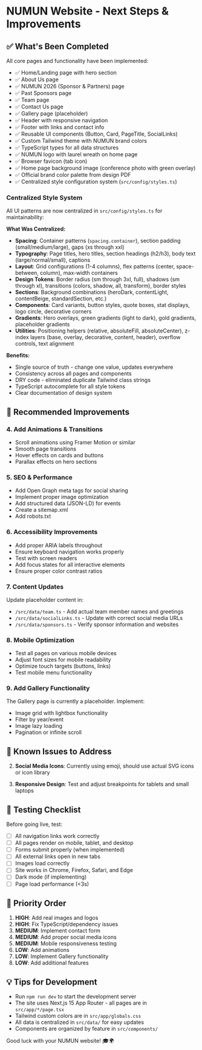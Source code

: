 # NUMUN Website - Next Steps & Improvements

## ✅ What's Been Completed

All core pages and functionality have been implemented:
- ✅ Home/Landing page with hero section
- ✅ About Us page
- ✅ NUMUN 2026 (Sponsor & Partners) page
- ✅ Past Sponsors page
- ✅ Team page
- ✅ Contact Us page
- ✅ Gallery page (placeholder)
- ✅ Header with responsive navigation
- ✅ Footer with links and contact info
- ✅ Reusable UI components (Button, Card, PageTitle, SocialLinks)
- ✅ Custom Tailwind theme with NUMUN brand colors
- ✅ TypeScript types for all data structures
- ✅ NUMUN logo with laurel wreath on home page
- ✅ Browser favicon (tab icon)
- ✅ Home page background image (conference photo with green overlay)
- ✅ Official brand color palette from design PDF
- ✅ Centralized style configuration system (`src/config/styles.ts`)

### Centralized Style System

All UI patterns are now centralized in `src/config/styles.ts` for maintainability:

**What Was Centralized:**
- **Spacing**: Container patterns (`spacing.container`), section padding (small/medium/large), gaps (xs through xxl)
- **Typography**: Page titles, hero titles, section headings (h2/h3), body text (large/normal/small), captions
- **Layout**: Grid configurations (1-4 columns), flex patterns (center, space-between, column), max-width containers
- **Design Tokens**: Border radius (sm through 3xl, full), shadows (sm through xl), transitions (colors, shadow, all, transform), border styles
- **Sections**: Background combinations (heroDark, contentLight, contentBeige, standardSection, etc.)
- **Components**: Card variants, button styles, quote boxes, stat displays, logo circle, decorative corners
- **Gradients**: Hero overlays, green gradients (light to dark), gold gradients, placeholder gradients
- **Utilities**: Positioning helpers (relative, absoluteFill, absoluteCenter), z-index layers (base, overlay, decorative, content, header), overflow controls, text alignment

**Benefits:**
- Single source of truth - change one value, updates everywhere
- Consistency across all pages and components
- DRY code - eliminated duplicate Tailwind class strings
- TypeScript autocomplete for all style tokens
- Clear documentation of design system

## 🎨 Recommended Improvements

### 4. **Add Animations & Transitions**
- Scroll animations using Framer Motion or similar
- Smooth page transitions
- Hover effects on cards and buttons
- Parallax effects on hero sections

### 5. **SEO & Performance**
- Add Open Graph meta tags for social sharing
- Implement proper image optimization
- Add structured data (JSON-LD) for events
- Create a sitemap.xml
- Add robots.txt

### 6. **Accessibility Improvements**
- Add proper ARIA labels throughout
- Ensure keyboard navigation works properly
- Test with screen readers
- Add focus states for all interactive elements
- Ensure proper color contrast ratios

### 7. **Content Updates**
Update placeholder content in:
- `/src/data/team.ts` - Add actual team member names and greetings
- `/src/data/socialLinks.ts` - Update with correct social media URLs
- `/src/data/sponsors.ts` - Verify sponsor information and websites

### 8. **Mobile Optimization**
- Test all pages on various mobile devices
- Adjust font sizes for mobile readability
- Optimize touch targets (buttons, links)
- Test mobile menu functionality

### 9. **Add Gallery Functionality**
The Gallery page is currently a placeholder. Implement:
- Image grid with lightbox functionality
- Filter by year/event
- Image lazy loading
- Pagination or infinite scroll

## 🐛 Known Issues to Address

2. **Social Media Icons**: Currently using emoji, should use actual SVG icons or icon library

3. **Responsive Design**: Test and adjust breakpoints for tablets and small laptops


## 📱 Testing Checklist

Before going live, test:
- [ ] All navigation links work correctly
- [ ] All pages render on mobile, tablet, and desktop
- [ ] Forms submit properly (when implemented)
- [ ] All external links open in new tabs
- [ ] Images load correctly
- [ ] Site works in Chrome, Firefox, Safari, and Edge
- [ ] Dark mode (if implementing)
- [ ] Page load performance (<3s)

## 🎯 Priority Order

1. **HIGH**: Add real images and logos
2. **HIGH**: Fix TypeScript/dependency issues
3. **MEDIUM**: Implement contact form
4. **MEDIUM**: Add proper social media icons
5. **MEDIUM**: Mobile responsiveness testing
6. **LOW**: Add animations
7. **LOW**: Implement Gallery functionality
8. **LOW**: Add additional features

## 💡 Tips for Development

- Run `npm run dev` to start the development server
- The site uses Next.js 15 App Router - all pages are in `src/app/*/page.tsx`
- Tailwind custom colors are in `src/app/globals.css`
- All data is centralized in `src/data/` for easy updates
- Components are organized by feature in `src/components/`

Good luck with your NUMUN website! 🎓🌍
